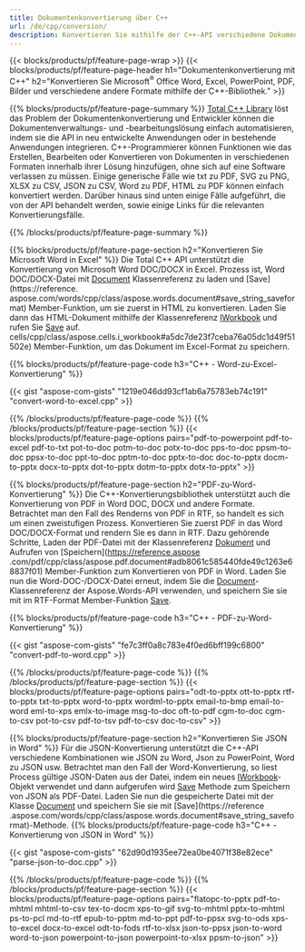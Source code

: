 ```yaml
---
title: Dokumentenkonvertierung über C++ 
url: /de/cpp/conversion/
description: Konvertieren Sie mithilfe der C++-API verschiedene Dokumentformate wie Word, Excel, PowerPoint, PDF, JSON, Bilder und mehr. 
---
```


{{< blocks/products/pf/feature-page-wrap >}}
{{< blocks/products/pf/feature-page-header h1="Dokumentenkonvertierung mit C++" h2="Konvertieren Sie Microsoft<sup>&reg;</sup> Office Word, Excel, PowerPoint, PDF, Bilder und verschiedene andere Formate mithilfe der C++-Bibliothek." >}}

{{% blocks/products/pf/feature-page-summary %}}
[Total C++ Library](https://products.aspose.com/total/cpp/) löst das Problem der Dokumentenkonvertierung und Entwickler können die Dokumentenverwaltungs- und -bearbeitungslösung einfach automatisieren, indem sie die API in neu entwickelte Anwendungen oder in bestehende Anwendungen integrieren. C++-Programmierer können Funktionen wie das Erstellen, Bearbeiten oder Konvertieren von Dokumenten in verschiedenen Formaten innerhalb ihrer Lösung hinzufügen, ohne sich auf eine Software verlassen zu müssen. Einige generische Fälle wie txt zu PDF, SVG zu PNG, XLSX zu CSV, JSON zu CSV, Word zu PDF, HTML zu PDF können einfach konvertiert werden. Darüber hinaus sind unten einige Fälle aufgeführt, die von der API behandelt werden, sowie einige Links für die relevanten Konvertierungsfälle. 

{{% /blocks/products/pf/feature-page-summary  %}}

{{% blocks/products/pf/feature-page-section  h2="Konvertieren Sie Microsoft Word in Excel" %}}
Die Total C++ API unterstützt die Konvertierung von Microsoft Word DOC/DOCX in Excel.  Prozess ist, Word DOC/DOCX-Datei mit [Document](https://reference.aspose.com/words/cpp/class/aspose.words.document) Klassenreferenz zu laden und [Save](https://reference. aspose.com/words/cpp/class/aspose.words.document#save_string_saveformat) Member-Funktion, um sie zuerst in HTML zu konvertieren. Laden Sie dann das HTML-Dokument mithilfe der Klassenreferenz [IWorkbook](https://reference.aspose.com/cells/cpp/class/aspose.cells.i_workbook) und rufen Sie [Save](https://reference.aspose.com/) auf. cells/cpp/class/aspose.cells.i_workbook#a5dc7de23f7ceba76a05dc1d49f51502e) Member-Funktion, um das Dokument im Excel-Format zu speichern. 

{{% blocks/products/pf/feature-page-code h3="C++ - Word-zu-Excel-Konvertierung" %}}

{{< gist "aspose-com-gists" "1219e046dd93cf1ab6a75783eb74c191" "convert-word-to-excel.cpp" >}}

{{% /blocks/products/pf/feature-page-code  %}}
{{% /blocks/products/pf/feature-page-section %}}
{{< blocks/products/pf/feature-page-options pairs="pdf-to-powerpoint pdf-to-excel pdf-to-txt pot-to-doc potm-to-doc potx-to-doc pps-to-doc ppsm-to-doc ppsx-to-doc ppt-to-doc pptm-to-doc pptx-to-doc  doc-to-pptx docm-to-pptx docx-to-pptx dot-to-pptx dotm-to-pptx dotx-to-pptx" >}}

{{% blocks/products/pf/feature-page-section  h2="PDF-zu-Word-Konvertierung" %}}
Die C++-Konvertierungsbibliothek unterstützt auch die Konvertierung von PDF in Word DOC, DOCX und andere Formate. Betrachtet man den Fall des Renderns von PDF in RTF, so handelt es sich um einen zweistufigen Prozess. Konvertieren Sie zuerst PDF in das Word DOC/DOCX-Format und rendern Sie es dann in RTF. Dazu gehörende Schritte, Laden der PDF-Datei mit der Klassenreferenz [Dokument](https://reference.aspose.com/pdf/cpp/class/aspose.pdf.document) und Aufrufen von [Speichern](https://reference.aspose .com/pdf/cpp/class/aspose.pdf.document#adb8061c585440fde49c1263e68837f01) Member-Funktion zum Konvertieren von PDF in Word. Laden Sie nun die Word-DOC-/DOCX-Datei erneut, indem Sie die [Document](https://reference.aspose.com/words/cpp/class/aspose.words.document)-Klassenreferenz der Aspose.Words-API verwenden, und speichern Sie sie mit im RTF-Format Member-Funktion [Save](https://reference.aspose.com/words/cpp/class/aspose.words.document#save_stream_saveformat).

{{% blocks/products/pf/feature-page-code h3="C++ - PDF-zu-Word-Konvertierung" %}}

{{< gist "aspose-com-gists" "fe7c3ff0a8c783e4f0ed6bff199c6800" "convert-pdf-to-word.cpp" >}}

{{% /blocks/products/pf/feature-page-code  %}}
{{% /blocks/products/pf/feature-page-section %}}
{{< blocks/products/pf/feature-page-options pairs="odt-to-pptx ott-to-pptx rtf-to-pptx txt-to-pptx word-to-pptx wordml-to-pptx email-to-bmp email-to-word eml-to-xps emlx-to-image msg-to-doc oft-to-pdf cgm-to-doc cgm-to-csv pot-to-csv pdf-to-tsv pdf-to-csv doc-to-csv" >}}

{{% blocks/products/pf/feature-page-section  h2="Konvertieren Sie JSON in Word" %}}
Für die JSON-Konvertierung unterstützt die C++-API verschiedene Kombinationen wie JSON zu Word, Json zu PowerPoint, Word zu JSON usw. Betrachtet man den Fall der Word-Konvertierung, so liest Process gültige JSON-Daten aus der Datei, indem ein neues [IWorkbook](https://reference.aspose.com/cells/cpp/class/aspose.cells.i_workbook)-Objekt verwendet und dann aufgerufen wird [Save](https://reference.aspose.com/cells/cpp/class/aspose.cells.i_workbook#a9460f52a2dec8f4bf623a4905167d997) Methode zum Speichern von JSON als PDF-Datei. Laden Sie nun die gespeicherte Datei mit der Klasse [Document](https://reference.aspose.com/words/cpp/class/aspose.words.document) und speichern Sie sie mit [Save](https://reference .aspose.com/words/cpp/class/aspose.words.document#save_string_saveformat)-Methode.
{{% blocks/products/pf/feature-page-code h3="C++ - Konvertierung von JSON in Word" %}}

{{< gist "aspose-com-gists" "62d90d1935ee72ea0be4071f38e82ece" "parse-json-to-doc.cpp" >}}


{{% /blocks/products/pf/feature-page-code  %}}
{{% /blocks/products/pf/feature-page-section %}}
{{< blocks/products/pf/feature-page-options pairs="flatopc-to-pptx pdf-to-mhtml mhtml-to-csv tex-to-docm xps-to-gif svg-to-mhtml pptx-to-mhtml ps-to-pcl md-to-rtf epub-to-pptm md-to-ppt pdf-to-ppsx svg-to-ods xps-to-excel docx-to-excel odt-to-fods rtf-to-xlsx json-to-ppsx json-to-word word-to-json powerpoint-to-json powerpoint-to-xlsx ppsm-to-json" >}}